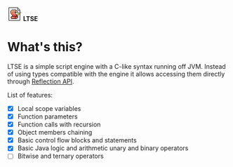 [icon]: https://raw.githubusercontent.com/inc0g-repoz/low-tier-script-engine/refs/heads/main/src/assets/icon.png
[reflection]: https://www.oracle.com/technical-resources/articles/java/javareflection.html
<!-- The stuff above is invisible -->

![icon]
**LTSE**

# What's this?
LTSE is a simple script engine with a C-like syntax running off JVM.
Instead of using types compatible with the engine it allows accessing them directly through [Reflection API][reflection].

List of features:
- [x] Local scope variables
- [x] Function parameters
- [x] Function calls with recursion
- [x] Object members chaining
- [x] Basic control flow blocks and statements
- [x] Basic Java logic and arithmetic unary and binary operators
- [ ] Bitwise and ternary operators
